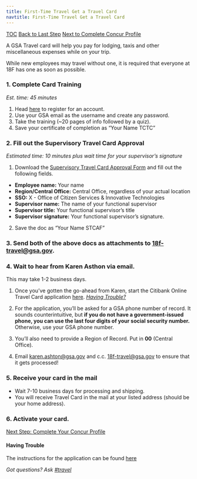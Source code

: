 ```yaml
---
title: First-Time Travel Get a Travel Card
navtitle: First-Time Travel Get a Travel Card
---
```


[TOC](/travel-guide-table-of-contents)
[Back to Last Step](/first-time-travel-obtain-vendor-id-start)
[Next to Complete Concur Profile](/first-time-travel-complete-concur-profile)

A GSA Travel card will help you pay for lodging, taxis and other miscellaneous expenses while on your trip.

While new employees may travel without one, it is required that everyone at 18F has one as soon as possible.

### 1. Complete Card Training

_Est. time: 45 minutes_

1. Head [here](https://training.smartpay.gsa.gov/user/register?destination=node%2F1) to register for an account.
2. Use your GSA email as the username and create any password.
3. Take the training (~20 pages of info followed by a quiz).
4. Save your certificate of completion as “Your Name TCTC”

### 2. Fill out the Supervisory Travel Card Approval

_Estimated time: 10 minutes plus wait time for your supervisor’s signature_

1. Download the [Supervisory Travel Card Approval Form](https://drive.google.com/a/gsa.gov/file/d/0B0Kck5dqF_EbN2ZHRFVSZkRZeVU/view) and fill out the following fields.

  * **Employee name:** Your name
  * **Region/Central Office:** Central Office, regardless of your actual location
  * **SSO:** X - Office of Citizen Services & Innovative Technologies
  * **Supervisor name:** The name of your functional supervisor
  * **Supervisor title:** Your functional supervisor’s title
  * **Supervisor signature:** Your functional supervisor’s signature.

2. Save the doc as “Your Name STCAF”

### 3. Send both of the above docs as attachments to [18f-travel@gsa.gov](mailto:18f-travel@gsa.gov).

### 4. Wait to hear from Karen Asthon via email.

This may take 1-2 business days.

1. Once you’ve gotten the go-ahead from Karen, start the Citibank Online Travel Card application
 [here](https://home.cards.citidirect.com/CommercialCard/Cards.html?classic=2). [_Having Trouble?_](#having-trouble)

2. For the application, you’ll be asked for a GSA phone number of record. It sounds counterintuitive, but **if you do not have a government-issued phone, you can use the last four digits of your social security number.** Otherwise, use your GSA phone number.

3. You’ll also need to provide a Region of Record. Put in **00** (Central Office).

4. Email karen.ashton@gsa.gov and c.c. 18f-travel@gsa.gov to ensure that it gets processed!

### 5. Receive your card in the mail

* Wait 7-10 business days for processing and shipping.
* You will receive Travel Card in the mail at your listed address (should be your home address).

### 6. Activate your card.

[Next Step: Complete Your Concur Profile](/first-time-travel-complete-concur-profile)


#### Having Trouble
The instructions for the application can be found [here](https://drive.google.com/open?id=0B0Kck5dqF_EbUmVoNTFPZl9tNWc)

*Got questions? Ask [#travel](https://18f.slack.com/messages/travel)*

